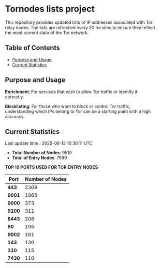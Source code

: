 # Tornodes lists project

This repository provides updated lists of IP addresses associated with Tor relay nodes. The lists are refreshed every 30 minutes to ensure they reflect the most current state of the Tor network.

## Table of Contents

- [Purpose and Usage](#purpose-and-usage)
- [Current Statistics](#current-statistics)


## Purpose and Usage

**Enrichment**: For services that wish to allow Tor traffic or identify it correctly.

**Blacklisting**: For those who want to block or control Tor traffic, understanding which IPs belong to Tor can be a starting point with a high accuracy.

## Current Statistics

Last update time : 2025-06-13 10:30:11 UTC

- **Total Number of Nodes**: 9510
- **Total of Entry Nodes**: 7989

**TOP 10 PORTS USED FOR TOR ENTRY NODES**

| **Port** | **Number of Nodes** |
|------|-----------------|
| **443**   | 2309  |
| **9001**   | 1865  |
| **9000**   | 373  |
| **9100**   | 311  |
| **8443**   | 208  |
| **80**   | 195  |
| **9002**   | 161  |
| **143**   | 130  |
| **110**   | 115  |
| **7430**   | 110  |

